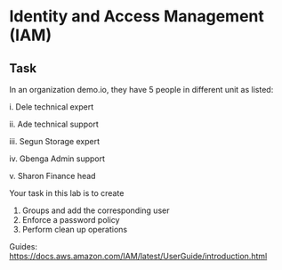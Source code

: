 # Identity and Access Management (IAM)

## Task

In an organization demo.io, they have 5 people in different unit as listed:

i.   Dele     technical expert 

ii.  Ade      technical support

iii. Segun    Storage expert

iv.  Gbenga   Admin support

v. Sharon  Finance head


Your task in this lab is to create 

1. Groups and add the corresponding user
2. Enforce a password policy
3. Perform clean up operations

Guides:
https://docs.aws.amazon.com/IAM/latest/UserGuide/introduction.html
